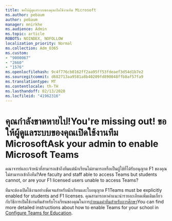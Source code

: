 ```yaml
---
title: ขอให้ผู้ดูแลระบบของคุณเปิดใช้งานทีม Microsoft
ms.author: pebaum
author: pebaum
manager: mnirkhe
ms.audience: Admin
ms.topic: article
ROBOTS: NOINDEX, NOFOLLOW
localization_priority: Normal
ms.collection: Adm_O365
ms.custom:
- "9000067"
- "2660"
- "1576"
ms.openlocfilehash: 9c4f776cb0162ff2aa95ff53fdeaef3d54d1b7e2
ms.sourcegitcommit: d682713aa9581a8b40209fd890048ffb8af57fa9
ms.translationtype: MT
ms.contentlocale: th-TH
ms.lasthandoff: 02/13/2020
ms.locfileid: "41962316"
---
```

# <a name="youre-missing-out-ask-your-admin-to-enable-microsoft-teams"></a><span data-ttu-id="cc0c6-102">คุณกำลังขาดหายไป!</span><span class="sxs-lookup"><span data-stu-id="cc0c6-102">You're missing out!</span></span> <span data-ttu-id="cc0c6-103">ขอให้ผู้ดูแลระบบของคุณเปิดใช้งานทีม Microsoft</span><span class="sxs-lookup"><span data-stu-id="cc0c6-103">Ask your admin to enable Microsoft Teams</span></span>

<span data-ttu-id="cc0c6-104">คณาจารย์และเจ้าหน้าที่สามารถเข้าถึงทีมแต่นักเรียนไม่สามารถหรือเป็นผู้ใช้ที่ได้รับอนุญาต F1 ของคุณไม่สามารถเข้าถึงทีม?</span><span class="sxs-lookup"><span data-stu-id="cc0c6-104">Are faculty and staff able to access Teams but students cannot, or are your F1 licensed users unable to access Teams?</span></span>

<span data-ttu-id="cc0c6-105">ทีมจะต้องเปิดใช้งานอย่างชัดเจนสำหรับนักเรียนและใบอนุญาต F1</span><span class="sxs-lookup"><span data-stu-id="cc0c6-105">Teams must be explicitly enabled for students and F1 licenses.</span></span> <span data-ttu-id="cc0c6-106">คุณสามารถหาคำแนะนำรายละเอียดเพิ่มเติมเกี่ยวกับวิธีการเปิดใช้งานทีมสำหรับโรงเรียนของคุณในการ[กำหนดค่าทีมสำหรับการศึกษา](https://docs.microsoft.com/microsoft-365/education/deploy/set-up-teams-for-education)</span><span class="sxs-lookup"><span data-stu-id="cc0c6-106">You can find more detailed instructions about how to enable Teams for your school in [Configure Teams for Education](https://docs.microsoft.com/microsoft-365/education/deploy/set-up-teams-for-education).</span></span> 